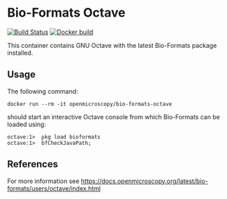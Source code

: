 Bio-Formats Octave
==================

[![Build Status](https://travis-ci.org/openmicroscopy/bio-formats-octave-docker.svg)](https://travis-ci.org/openmicroscopy/bio-formats-octave-docker)
[![Docker build](https://img.shields.io/docker/build/openmicroscopy/bio-formats-octave.svg)](https://hub.docker.com/r/openmicroscopy/bio-formats-octave)

This container contains GNU Octave with the latest Bio-Formats package 
installed.

Usage
-----

The following command:

    docker run --rm -it openmicroscopy/bio-formats-octave

should start an interactive Octave console from which Bio-Formats can be loaded using:

    octave:1>  pkg load bioformats
    octave:1>  bfCheckJavaPath;

References
----------

For more information see
https://docs.openmicroscopy.org/latest/bio-formats/users/octave/index.html
